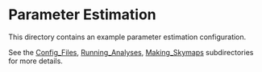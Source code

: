 # Parameter Estimation

This directory contains an example parameter estimation configuration.

See the [Config_Files](Config_Files/README.md), [Running_Analyses](Running_Analyses/README.md), [Making_Skymaps](Making_Skymaps/README.md) subdirectories for more details.